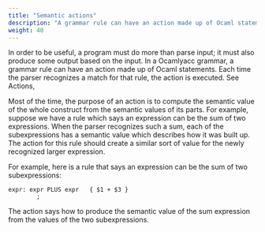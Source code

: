 ```yaml
---
title: "Semantic actions"
description: "A grammar rule can have an action made up of Ocaml statements. Each time the parser recognizes a match for that rule, the action is executed."
weight: 40
---
```


In order to be useful, a program must do more than parse input; it must also produce some output based on the input. In a Ocamlyacc grammar,
a grammar rule can have an action made up of Ocaml statements. Each time the parser recognizes a match for that rule, the action is executed.
See Actions,

Most of the time, the purpose of an action is to compute the semantic value of the whole construct from the semantic values of its parts. For example, suppose we have a rule which says an expression can be the sum of two expressions. When the parser recognizes such a sum, each of the subexpressions has a semantic value which describes how it was built up. The action for this rule should create a similar sort of value for the newly recognized larger expression.


For example, here is a rule that says an expression can be the sum of two subexpressions:

```
expr: expr PLUS expr   { $1 + $3 }
        ;
```

The action says how to produce the semantic value of the sum expression from the values of the two subexpressions.
